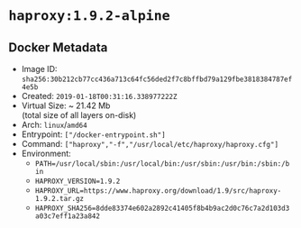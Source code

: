 # `haproxy:1.9.2-alpine`

## Docker Metadata

- Image ID: `sha256:30b212cb77cc436a713c64fc56ded2f7c8bffbd79a129fbe3818384787ef4e5b`
- Created: `2019-01-18T00:31:16.338977222Z`
- Virtual Size: ~ 21.42 Mb  
  (total size of all layers on-disk)
- Arch: `linux`/`amd64`
- Entrypoint: `["/docker-entrypoint.sh"]`
- Command: `["haproxy","-f","/usr/local/etc/haproxy/haproxy.cfg"]`
- Environment:
  - `PATH=/usr/local/sbin:/usr/local/bin:/usr/sbin:/usr/bin:/sbin:/bin`
  - `HAPROXY_VERSION=1.9.2`
  - `HAPROXY_URL=https://www.haproxy.org/download/1.9/src/haproxy-1.9.2.tar.gz`
  - `HAPROXY_SHA256=8dde83374e602a2892c41405f8b4b9ac2d0c76c7a2d103d3a03c7eff1a23a842`
